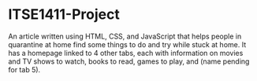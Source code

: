 # ITSE1411-Project
An article written using HTML, CSS, and JavaScript that helps people in quarantine at home find some things to do and try while stuck at home. It has a homepage linked to 4 other tabs, each with information on movies and TV shows to watch, books to read, games to play, and (name pending for tab 5).

